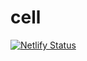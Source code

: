 # cell

[![Netlify Status](https://api.netlify.com/api/v1/badges/58df7f95-cb46-4f97-9330-d558f5cd7ea7/deploy-status)](https://app.netlify.com/sites/cell-nft/deploys)
